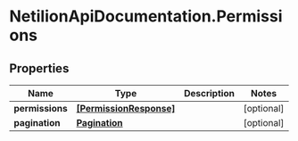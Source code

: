 # NetilionApiDocumentation.Permissions

## Properties
Name | Type | Description | Notes
------------ | ------------- | ------------- | -------------
**permissions** | [**[PermissionResponse]**](PermissionResponse.md) |  | [optional] 
**pagination** | [**Pagination**](Pagination.md) |  | [optional] 



